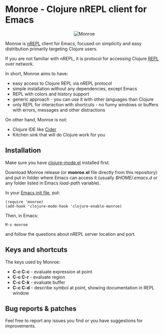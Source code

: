 # Monroe - Clojure nREPL client for Emacs

<p align="center">
<img src="https://raw.github.com/sanel/monroe/master/images/shot.png"
     alt="Monroe" title="Monroe screenshot">
</p>

Monroe is [nREPL](https://github.com/clojure/tools.nrepl) client for
Emacs, focused on simplicity and easy distribution primarily targeting
Clojure users.

If you are not familiar with nREPL, it is protocol for accessing
Clojure [REPL](http://en.wikipedia.org/wiki/Read-eval-print_loop) over network.

In short, Monroe aims to have:

* easy access to Clojure REPL via nREPL protocol
* simple installation without any dependencies, except Emacs
* REPL with colors and history support
* generic approach - you can use it with other languages than Clojure
* only REPL for interaction with shortcuts - no funny windows or buffers with errors,
  messages and other distractions

On other hand, Monroe is not:

* Clojure IDE like [Cider](https://github.com/clojure-emacs/cider)
* Kitchen sink that will do Clojure work for you

## Installation

Make sure you have
[clojure-mode.el](https://github.com/clojure-emacs/clojure-mode/blob/master/clojure-mode.el)
installed first.

Download Monroe release (or **monroe.el** file directly from this
repository) and put in folder where Emacs can access it (usually
*$HOME/.emacs.d* or any folder listed in Emacs *load-path* variable).

In your
[Emacs init file](https://www.gnu.org/software/emacs/manual/html_node/emacs/Init-File.html),
put:

```
(require 'monroe)
(add-hook 'clojure-mode-hook 'clojure-enable-monroe)
```

Then, in Emacs:

```
M-x monroe
```

and follow the questions about nREPL server location and port.

## Keys and shortcuts

The keys used by Monroe:

* **C-c C-c** - evaluate expression at point
* **C-c C-r** - evaluate region
* **C-c C-k** - evaluate buffer
* **C-c C-d** - describe symbol at point, showing documentation in REPL window

## Bug reports & patches

Feel free to report any issues you find or you have suggestions for improvements.
